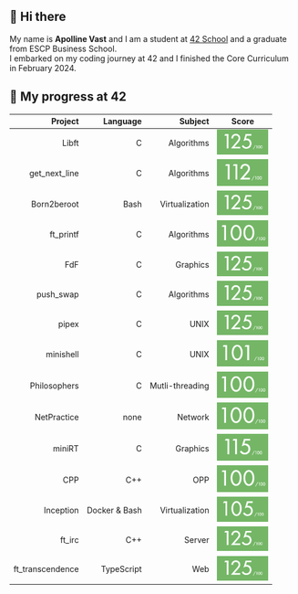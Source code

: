 ## 👋 Hi there

My name is **Apolline Vast** and I am a student at [42 School](https://42.fr/) and a graduate from ESCP Business School.\
I embarked on my coding journey at 42 and I finished the Core Curriculum in February 2024. 


## 🚀 My progress at 42
<!--
### My level 🎯💯📊
[![avast's 42 stats](https://badge.mediaplus.ma/greenbinary/avast?1337Badge=off&UM6P=off)](https://github.com/oakoudad/badge42)


### 42 Projects 💻
-->
| Project          | Language      | Subject          | Score                                                |    
|-----------------:|--------------:|-----------------:|:----------------------------------------------------:|
|             Libft|              C|        Algorithms|<a href="https://projects.intra.42.fr/projects/42cursus-libft/projects_users/2868472"><img src="grades/grade-125.png" alt="Libft Score" width="90">
|     get_next_line|              C|        Algorithms|<a href="https://projects.intra.42.fr/projects/42cursus-get_next_line/projects_users/2876202"><img src="grades/grade-112.png" alt="get_next_line Score" width="90">
|       Born2beroot|           Bash|    Virtualization|<a href="https://projects.intra.42.fr/projects/born2beroot/projects_users/2882766"><img src="grades/grade-125.png" alt="Born2beroot Score" width="90">
|         ft_printf|              C|        Algorithms|<a href="https://projects.intra.42.fr/projects/42cursus-ft_printf/projects_users/2894662"><img src="grades/grade-100.png" alt="ft_printf Score" width="90">
|               FdF|              C|          Graphics|<a href="https://projects.intra.42.fr/projects/42cursus-fdf/projects_users/2917621"><img src="grades/grade-125.png" alt="FdF Score" width="90">
|         push_swap|              C|        Algorithms|<a href="https://projects.intra.42.fr/projects/42cursus-push_swap/projects_users/2941688"><img src="grades/grade-125.png" alt="push_swap Score" width="90">
|             pipex|              C|              UNIX|<a href="https://projects.intra.42.fr/projects/pipex/projects_users/2930188"><img src="grades/grade-125.png" alt="pipex Score" width="90">
|         minishell|              C|              UNIX|<a href="https://projects.intra.42.fr/projects/42cursus-minishell/projects_users/3008614"><img src="grades/grade-101.png" alt="minishell Score" width="90">
|      Philosophers|              C|   Mutli-threading|<a href="https://projects.intra.42.fr/projects/42cursus-philosophers/projects_users/2995680"><img src="grades/grade-100.png" alt="Philosophers Score" width="90">
|       NetPractice|           none|           Network|<a href="https://projects.intra.42.fr/projects/netpractice/projects_users/3066282"><img src="grades/grade-100.png" alt="NetPractice Score" width="90">
|            miniRT|              C|          Graphics|<a href="https://projects.intra.42.fr/projects/minirt/projects_users/3077658"><img src="grades/grade-115.png" alt="miniRT Score" width="90">
|               CPP|            C++|               OPP|<a href="https://projects.intra.42.fr/projects/cpp-module-09/projects_users/3314037"><img src="grades/grade-100.png" alt="CPP Score" width="90">
|         Inception|  Docker & Bash|    Virtualization|<a href="https://projects.intra.42.fr/projects/inception/projects_users/3315596"><img src="grades/grade-105.png" alt="Inception Score" width="90">
|            ft_irc|            C++|            Server|<a href="https://projects.intra.42.fr/projects/ft_irc/projects_users/3394157"><img src="grades/grade-125.png" alt="ft_irc Score" width="90">
|  ft_transcendence|     TypeScript|               Web|<a href="https://projects.intra.42.fr/projects/ft_transcendence/projects_users/3443717"><img src="grades/grade-125.png" alt="ft_transcendence Score" width="90">


</details>

